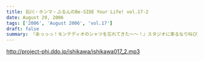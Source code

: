 ```yaml
---
title: 石川・ホンマ・ぶるんのBe-SIDE Your Life! vol.17-2
date: August 29, 2006
tags: ['2006', 'August 2006', 'vol.17']
draft: false
summary: 『あっっっ！モンテディオのシャツを忘れてきた〜〜！』スタジオに来るなり叫び声を上げるホンマ！・・・・・しかし、そんなにコスチュームについて気にしているのは当の本人だけだったようであり・・・NAMAE
---
```


http://project-phi.ddo.jp/ishikawa/ishikawa017_2.mp3

